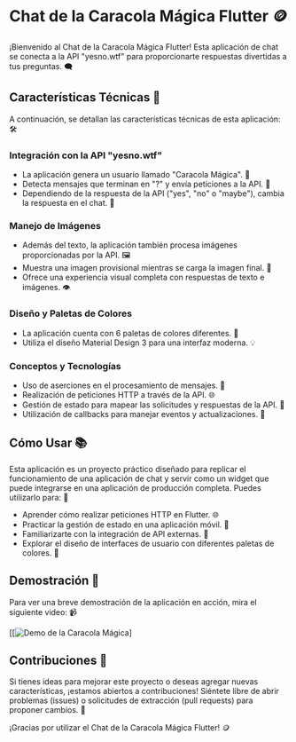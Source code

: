 # Chat de la Caracola Mágica Flutter 🪙

¡Bienvenido al Chat de la Caracola Mágica Flutter! Esta aplicación de chat se conecta a la API "yesno.wtf" para proporcionarte respuestas divertidas a tus preguntas. 🗨️

## Características Técnicas 🚀

A continuación, se detallan las características técnicas de esta aplicación: 🛠️

### Integración con la API "yesno.wtf"

- La aplicación genera un usuario llamado "Caracola Mágica". 👤
- Detecta mensajes que terminan en "?" y envía peticiones a la API. 📨
- Dependiendo de la respuesta de la API ("yes", "no" o "maybe"), cambia la respuesta en el chat. 🔄

### Manejo de Imágenes

- Además del texto, la aplicación también procesa imágenes proporcionadas por la API. 🖼️
- Muestra una imagen provisional mientras se carga la imagen final. 🔄
- Ofrece una experiencia visual completa con respuestas de texto e imágenes. 👁️

### Diseño y Paletas de Colores

- La aplicación cuenta con 6 paletas de colores diferentes. 🌈
- Utiliza el diseño Material Design 3 para una interfaz moderna. 💡

### Conceptos y Tecnologías

- Uso de aserciones en el procesamiento de mensajes. 🧠
- Realización de peticiones HTTP a través de la API. 🌐
- Gestión de estado para mapear las solicitudes y respuestas de la API. 🔄
- Utilización de callbacks para manejar eventos y actualizaciones. 📲

## Cómo Usar 📚

Esta aplicación es un proyecto práctico diseñado para replicar el funcionamiento de una aplicación de chat y servir como un widget que puede integrarse en una aplicación de producción completa. Puedes utilizarlo para: 📱

- Aprender cómo realizar peticiones HTTP en Flutter. 🌐
- Practicar la gestión de estado en una aplicación móvil. 🧩
- Familiarizarte con la integración de API externas. 📨
- Explorar el diseño de interfaces de usuario con diferentes paletas de colores. 🎨

## Demostración 🎥

Para ver una breve demostración de la aplicación en acción, mira el siguiente video: 📹

[[![Demo de la Caracola Mágica](https://github.com/josetapia97/AppMensajeriaFlutter/assets/101644559/aed34818-48f6-42d9-b318-3f18759dd47a)]

## Contribuciones 👏

Si tienes ideas para mejorar este proyecto o deseas agregar nuevas características, ¡estamos abiertos a contribuciones! Siéntete libre de abrir problemas (issues) o solicitudes de extracción (pull requests) para proponer cambios. 🙌

¡Gracias por utilizar el Chat de la Caracola Mágica Flutter! 🪙

